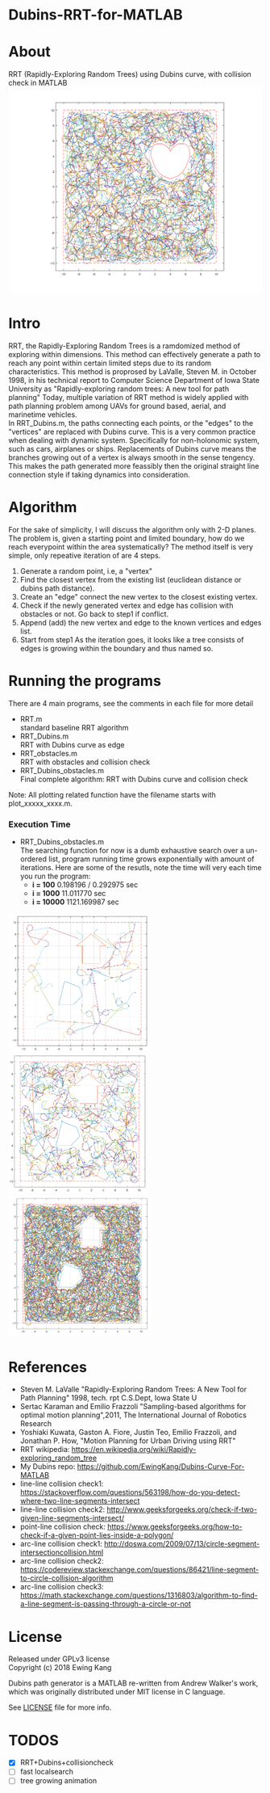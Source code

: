 # Dubins-RRT-for-MATLAB
 
# About
RRT (Rapidly-Exploring Random Trees) using Dubins curve, with collision check in MATLAB  
![4000 Dubins RRT iteration with collision](test_results/4000_heart.png?raw=true "4000 Dubins RRT iteration with collision")
 
# Intro
RRT, the Rapidly-Exploring Random Trees is a ramdomized method of exploring within dimensions. This method can effectively generate a path to reach any point within certain limited steps due to its random characteristics. This method is proprosed by LaValle, Steven M. in October 1998, in his technical report to Computer Science Department of Iowa State University as "Rapidly-exploring random trees: A new tool for path planning" Today, multiple variation of RRT method is widely applied with path planning problem among UAVs for ground based, aerial, and marinetime vehicles.   
In RRT_Dubins.m, the paths connecting each points, or the "edges" to the "vertices" are replaced with Dubins curve. This is a very common practice when dealing with dynamic system. Specifically for non-holonomic system, such as cars, airplanes or ships. Replacements of Dubins curve means the branches growing out of a vertex is always smooth in the sense tengency. This makes the path generated more feassibly then the original straight line connection style if taking dynamics into consideration.  
 
# Algorithm
For the sake of simplicity, I will discuss the algorithm only with 2-D planes. The problem is, given a starting point and limited boundary, how do we reach everypoint within the area systematically? The method itself is very simple, only repeative iteration of are 4 steps.  
   1. Generate a random point, i.e, a "vertex"   
   2. Find the closest vertex from the existing list (euclidean distance or dubins path distance).
   3. Create an "edge" connect the new vertex to the closest existing vertex.  
   4. Check if the newly generated vertex and edge has collision with obstacles or not. Go back to step1 if conflict.
   5. Append (add) the new vertex and edge to the known vertices and edges list.
   6. Start from step1
As the iteration goes, it looks like a tree consists of edges is growing within the boundary and thus named so.   
 
# Running the programs
There are 4 main programs, see the comments in each file for more detail 
* RRT.m   
   standard baseline RRT algorithm   
* RRT_Dubins.m   
   RRT with Dubins curve as edge   
* RRT_obstacles.m   
   RRT with obstacles and collision check   
* RRT_Dubins_obstacles.m  
   Final complete algorithm: RRT with Dubins curve and collision check
   
Note: All plotting related function have the filename starts with plot_xxxxx_xxxx.m.
### Execution Time
* RRT_Dubins_obstacles.m  
  The searching function for now is a dumb exhaustive search over a un-ordered list, program running time grows exponentially with amount of iterations. Here are some of the resutls, note the time will very each time you run the program:
  * **i = 100**  0.198196 / 0.292975 sec 
  * **i = 1000** 11.011770 sec 
  * **i = 10000** 1121.169987 sec  
      
      
<img src="https://github.com/EwingKang/Dubins-RRT-for-MATLAB/raw/master/test_results/one-hundrede-iterations.png" alt="100 iterations" width="280"><img src="https://github.com/EwingKang/Dubins-RRT-for-MATLAB/raw/master/test_results/one-thousand-iterations.png" alt="1000 iterations" width="275"><img src="https://github.com/EwingKang/Dubins-RRT-for-MATLAB/raw/master/test_results/ten-thousand-iterations.png" alt="10000 iterations" width="285">
 
# References 
* Steven M. LaValle "Rapidly-Exploring Random Trees: A New Tool for Path Planning" 1998, tech. rpt C.S.Dept, Iowa State U 
* Sertac Karaman and Emilio Frazzoli "Sampling-based algorithms for optimal motion planning",2011, The International Journal of Robotics Research  
* Yoshiaki Kuwata, Gaston A. Fiore, Justin Teo, Emilio Frazzoli, and Jonathan P. How, "Motion Planning for Urban Driving using RRT" 
* RRT wikipedia: https://en.wikipedia.org/wiki/Rapidly-exploring_random_tree 
* My Dubins repo: https://github.com/EwingKang/Dubins-Curve-For-MATLAB 
* line-line collision check1: https://stackoverflow.com/questions/563198/how-do-you-detect-where-two-line-segments-intersect 
* line-line collision check2: http://www.geeksforgeeks.org/check-if-two-given-line-segments-intersect/ 
* point-line collision check: https://www.geeksforgeeks.org/how-to-check-if-a-given-point-lies-inside-a-polygon/
* arc-line collision check1: http://doswa.com/2009/07/13/circle-segment-intersectioncollision.html
* arc-line collision check2: https://codereview.stackexchange.com/questions/86421/line-segment-to-circle-collision-algorithm
* arc-line collision check3: https://math.stackexchange.com/questions/1316803/algorithm-to-find-a-line-segment-is-passing-through-a-circle-or-not
   
# License
Released under GPLv3 license  
Copyright (c) 2018 Ewing Kang  
  
Dubins path generator is a MATLAB re-written from Andrew Walker's work, which was originally distributed under MIT license in C language.  

See [LICENSE](LICENSE.TXT) file for more info.

# TODOS
* [x] RRT+Dubins+collisioncheck
* [ ] fast localsearch
* [ ] tree growing animation
